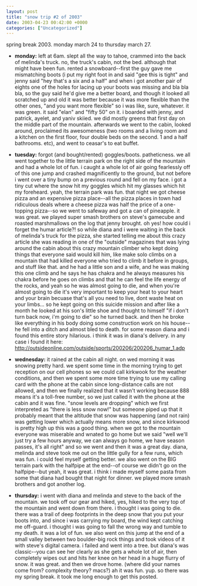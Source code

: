 ```yaml
---
layout: post
title: "snow trip #2 of 2003"
date: 2003-04-23 00:42:00 +0000
categories: ["Uncategorized"]
---
```


spring break 2003. monday march 24 to thursday march 27.
- **monday:** left at 6am. slept all the way to tahoe, crammed into the back of melinda's truck. no, the truck's cabin, not the bed. although that might have been fun. rented a snowboard--first the guy gave me mismatching boots (i put my right foot in and said "gee this is tight" and jenny said "hey that's a six and a half" and when i got another pair of eights one of the holes for lacing up your boots was missing and bla bla bla, so the guy said he'd give me a better board, and though it looked all scratched up and old it was better because it was more flexible than the other ones, "and you want more flexible" so i was like, sure, whatever. it was green. it said "elan" and "fifty 50" on it. i boarded with jenny, and patrick, ayelet, and yaniv skiied. we did mostly greens that first day on the middle part of the mountain. afterwards we went to the cabin, looked around, proclaimed its awesomeness (two rooms and a living room and a kitchen on the first floor, four double beds on the second. 1 and a half bathrooms. etc), and went to ceasar's to eat buffet.  

- **tuesday:** forgot (and bought/rented) goggles/boots. patheticness. we all went together to the little terrain park on the right side of the mountain and had a whole lot of fun. i caught a whole lot of air going fearlessly off of this one jump and crashed magnificently to the ground, but not before i went over a tiny bump on a previous round and fell on my face. i got a tiny cut where the snow hit my goggles which hit my glasses which hit my foreheard. yeah, the terrain park was fun. that night we got cheese pizza and an expensive pizza place--all the pizza places in town had ridiculous deals where a cheese pizza was half the price of a one-topping pizza--so we went to safeway and got a can of pineapple. it was great. we played super smash brothers on steve's gamecube and roasted marshmallows on the log that jenny brought. oh yes! how could i forget the humar article?! so while diana and i were waiting in the back of melinda's truck for the pizza, she started telling me about this crazy article she was reading in one of the "outside" magazines that was lying around the cabin about this crazy mountain climber who kept doing things that everyone said would kill him, like make solo climbs on a mountain that had killed everyone who tried to climb it before in groups, and stuff like that. and he had a little son and a wife, and he was making this one climb and he says he has chakra and he always measures his chakra before he goes on climbs and that he can feel the life energy of the rocks, and yeah so he was almost going to die, and when you're almost going to die it's very important to keep your heat to your heart and your brain becuase that's all you need to live, dont waste heat on your limbs... so he kept going on this suicide mission and after like a month he looked at his son's little shoe and thought to himself "if i don't turn back now, i'm going to die" so he turned back. and then he broke like everything in his body doing some construction work on his house--he fell into a ditch and almost bled to death. for some reason diana and i found this entire story hilarious. i think it was in diana's delivery. in any case i found it here: http://outsideonline.com/outside/sports/200206/200206_humar_1.adp 

- **wednesday:** it rained at the cabin all night. on wed morning it was snowing pretty hard. we spent some time in the morning trying to get reception on our cell phones so we could call kirkwook for the weather conditions, and then we spent some more time trying to use my calling card with the phone at the cabin since long-distance calls are not allowed, and then we finally realized that it wasn't working because 888 means it's a toll-free number, so we just called it with the phone at the cabin and it was fine. "snow levels are dropping" which we first interpreted as "there is less snow now!" but someone piped up that it probably meant that the altitude that snow was happening (and not rain) was getting lower which actually means more snow, and since kirkwood is pretty high up this was a good thing. when we got to the mountain everyone was miserable and wnated to go home but we said "well we'll just try a few hours anyway, we can always go home, we have season passes, it's all right" and so we went and then it was a great day. diana, melinda and steve took me out on the little gully for a few runs, which was fun. i could feel myself getting better. we also went on the BIG terrain park with the halfpipe at the end--of course we didn't go on the halfpipe--but yeah, it was great. i think i made myself some pasta from some that diana had bought that night for dinner. we played more smash brothers and got another log.

- **thursday:** i went with diana and melinda and steve to the back of the mountain. we took off our gear and hiked, yes, hiked to the very top of the mountain and went down from there. i thought i was going to die. there was a trail of deep footprints in the deep snow that you put your boots into, and since i was carrying my board, the wind kept catching me off-guard. i thought i was going to fall the wrong way and tumble to my death. it was a lot of fun. we also went on this jump at the end of a small valley between two boulder-big rock things and took videos of it with steve's digital camera. i failed and went into a tree. but diana's was classic--you can see her clearly as she gets a whole lot of air, then completely wipes out and hits her knee on her head in a huge flurry of snow. it was great. and then we drove home. (where did your names come from? complexity theory? macs?) ah it was fun.
yup. so there was my spring break. it took me long enough to get this posted.